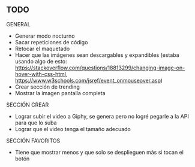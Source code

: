 ## TODO

GENERAL
* Generar modo nocturno 
* Sacar repeticiones de código
* Retocar el maquetado
* Hacer que las imágenes sean descargables y expandibles (estaba usando algo de esto: https://stackoverflow.com/questions/18813299/changing-image-on-hover-with-css-html, https://www.w3schools.com/jsref/event_onmouseover.asp)
* Crear sección de trending
* Mostrar la imagen pantalla completa

SECCIÓN CREAR 
* Lograr subir el video a Giphy, se genera pero no logré pegarle a la API para que lo suba
* Lograr que el video tenga el tamaño adecuado

SECCIÓN FAVORITOS
* Tiene que mostrar menos y que solo se desplieguen más si tocan el botón
